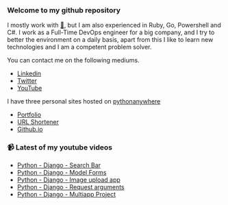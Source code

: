 ### Welcome to my github repository

I mostly work with [:snake:](https://www.python.org/), but I am also experienced in Ruby, Go, Powershell and C#. I work as a Full-Time DevOps engineer for a big company, and I try to better the environment on a daily basis, apart from this I like to learn new technologies and I am a competent problem solver.

You can contact me on the following mediums.
- [Linkedin](https://www.linkedin.com/in/r3ap3rpy)
- [Twitter](https://twitter.com/r3ap3rpy)
- [YouTube](https://www.youtube.com/channel/UC1qkMXH8d2I9DDAtBSeEHqg)

I have three personal sites hosted on [pythonanywhere](https://www.pythonanywhere.com/)
- [Portfolio](http://r3ap3rpy.pythonanywhere.com/)
- [URL Shortener](http://shortenpy.pythonanywhere.com/)
- [Github.io](https://r3ap3rpy.github.io/)

### :video_camera: Latest of my youtube videos
<!-- YOUTUBE:START -->
- [Python - Django - Search Bar](https://www.youtube.com/watch?v=SiAG4l2h-wI)
- [Python - Django - Model Forms](https://www.youtube.com/watch?v=BKi2Ag4SanE)
- [Python - Django - Image upload app](https://www.youtube.com/watch?v=vhz3OdiMaKY)
- [Python - Django - Request arguments](https://www.youtube.com/watch?v=bPZBaZCzFHs)
- [Python - Django - Multiapp Project](https://www.youtube.com/watch?v=F3fpEUvwmu0)
<!-- YOUTUBE:END -->

